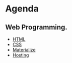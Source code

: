 # Agenda

## Web Programming.

+ [HTML](01_html.md)
+ [CSS](02_css.md)
+ [Materialize](03_mate.md)
+ [Hosting](04_hosting.md)
